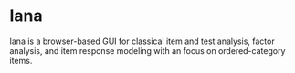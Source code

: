 Iana
====

Iana is a browser-based GUI for classical item and test analysis, factor analysis, and item response modeling with an focus on ordered-category items.
